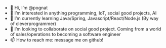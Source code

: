 - 👋 Hi, I’m @pognat
- 👀 I’m interested in anything programming, IoT, social good projects, AI
- 🌱 I’m currently learning Java/Spring, Javascript/React/Node.js (By way of cleverprogrammer)
- 💞️ I’m looking to collaborate on social good project.  Coming from a world of sales/operations to becoming a software engineer
- 📫 How to reach me: message me on github!

<!---
pognat/pognat is a ✨ special ✨ repository because its `README.md` (this file) appears on your GitHub profile.
You can click the Preview link to take a look at your changes.
--->
